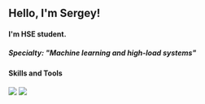 ## Hello, I'm Sergey!

#### I'm HSE student.
##### Specialty: "Machine learning and high-load systems"

#### Skills and Tools

<img src="https://img.icons8.com/fluency/48/000000/python.png"/>

<img src="https://img.icons8.com/external-parzival-1997-flat-parzival-1997/64/000000/external-machine-learning-technology-in-daily-life-parzival-1997-flat-parzival-1997.png"/>

